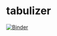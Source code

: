 # tabulizer
[![Binder](https://mybinder.org/badge_logo.svg)](https://mybinder.org/v2/gh/agumbs96/tabulizer/master?urlpath=rstudio)
